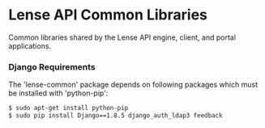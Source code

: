 # Lense API Common Libraries

Common libraries shared by the Lense API engine, client, and portal applications.

### Django Requirements

The 'lense-common' package depends on following packages which must be installed with 'python-pip':

```sh
$ sudo apt-get install python-pip
$ sudo pip install Django==1.8.5 django_auth_ldap3 feedback 
```